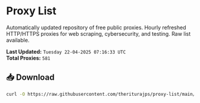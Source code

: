 # Proxy List

Automatically updated repository of free public proxies. Hourly refreshed HTTP/HTTPS proxies for web scraping, cybersecurity, and testing. Raw list available.

**Last Updated:** `Tuesday 22-04-2025 07:16:33 UTC`  
**Total Proxies:** `581`

## 📥 Download
```bash
curl -O https://raw.githubusercontent.com/theriturajps/proxy-list/main/proxies.txt
